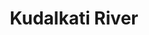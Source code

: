 ---
title: "Kudalkati River"
title_bn: "কোদালকাটি নদী"
description: "Kudalkati river starts from Hapania & Siddhirchar and ends at the east side of Guchamara."
---